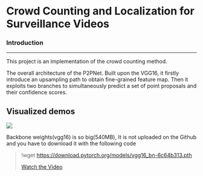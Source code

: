 # Crowd Counting and Localization for Surveillance Videos

### Introduction
---
This project is an implementation of the crowd counting method.

The overall architecture of the P2PNet. Built upon the VGG16, it firstly introduce an upsampling path to obtain fine-grained feature map. Then it exploits two branches to simultaneously predict a set of point proposals and their confidence scores.

## Visualized demos
![](dataset/sample.jpg)

Backbone weights(vgg16) is so big(540MB), It is not uploaded on the Github and you have to download it with the following code
> !wget https://download.pytorch.org/models/vgg16_bn-6c64b313.pth
>
> [Watch the Video](https://vimeo.com/870562319?share=copy)



